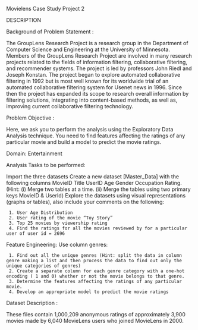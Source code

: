 Movielens Case Study
Project 2 

DESCRIPTION

Background of Problem Statement :

The GroupLens Research Project is a research group in the Department of Computer Science and Engineering at the University of Minnesota. Members of the GroupLens Research Project are involved in many research projects related to the fields of information filtering, collaborative filtering, and recommender systems. The project is led by professors John Riedl and Joseph Konstan. The project began to explore automated collaborative filtering in 1992 but is most well known for its worldwide trial of an automated collaborative filtering system for Usenet news in 1996. Since then the project has expanded its scope to research overall information by filtering solutions, integrating into content-based methods, as well as, improving current collaborative filtering technology.

Problem Objective :

Here, we ask you to perform the analysis using the Exploratory Data Analysis technique. You need to find features affecting the ratings of any particular movie and build a model to predict the movie ratings.

Domain: Entertainment

Analysis Tasks to be performed:

   Import the three datasets
   Create a new dataset [Master_Data] with the following columns MovieID Title UserID Age Gender Occupation Rating. (Hint: (i) Merge two tables at a time. (ii) Merge      the tables using two primary keys MovieID & UserId)
   Explore the datasets using visual representations (graphs or tables), also include your comments on the following:
   
     1. User Age Distribution
     2. User rating of the movie “Toy Story”
     3. Top 25 movies by viewership rating
     4. Find the ratings for all the movies reviewed by for a particular user of user id = 2696

Feature Engineering:
Use column genres:

     1. Find out all the unique genres (Hint: split the data in column genre making a list and then process the data to find out only the unique categories of genres)
     2. Create a separate column for each genre category with a one-hot encoding ( 1 and 0) whether or not the movie belongs to that genre. 
     3. Determine the features affecting the ratings of any particular movie.
     4. Develop an appropriate model to predict the movie ratings

Dataset Description :

These files contain 1,000,209 anonymous ratings of approximately 3,900 movies made by 6,040 MovieLens users who joined MovieLens in 2000.
